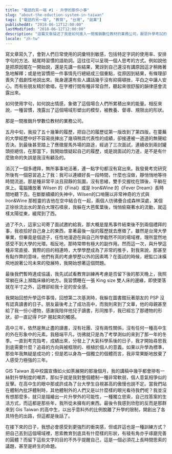 ```yaml
---
title: "電話的另一端 #1 - 升學的那件小事"
slug: "about-the-eduction-system-in-taiwan"
tags: ["電話的另一端", "教育", "台灣", "就業"]
publishedAt: "2018-06-12T12:00:00"
lastModified: "2018-06-12T12:00:00"
description: "這篇文章描述了我是如何進入一間推銷數位教材的業務公司，厭惡升學考試的我，對此感到極大的衝突感"
locale: "zh-tw"
---
```


寫文章寫久了，會對人們日常使用的詞彙特別敏感，包括特定字詞的使用率、安排字句的方法、結尾時習慣的語助詞。這往往可以呈現一個人思考的方式。例如說他是把原因擺在一開始說，還是先講一些結果，驚訝到自己還沒有講原因這才稍微著急地解釋；或是他習慣把一件事情先行總結成三個重點，從原因到結果，有條理卻喪失了戲劇性地說出來。我身邊還有些人講話幾乎沒有抑揚頓挫，平白之中讓人安心。而有些朋友精於歌唱，在字裡行間有種非常自然，聽起來很舒服的韻律感會流露出來。

如何使用字句，如何說出情感，象徵了這個場合人們所累積出來的能量。相反來說，一種習慣，洩露出了這個場域形塑出的模型，被教養、督導、規限出的形狀。

那是一間推銷升學數位教材的業務公司。

五月中旬，我投了五十幾筆的履歷，把自己的履歷從第一版改到了第四版，在蔓蕪的大學經歷中好不容易挑揀出了幾項稍具代表性的成績，卻接連被一道道的無聲給否決。到最後甚至踏上了應徵屋馬外場的路途，經過了三次面試，連續收到兩封罐頭拒絕信，在那當下，我開始懷疑起自己的履歷，或是說面試的力道，是不是有什麼致命的失誤是我沒有顧及的。

消沉了一個多禮拜，無所事事地活著，連一點字句都沒有寫出來。我發覺考完研究所後有一個惡習追上了我：我可以連續好長一段時間，什麼也沒做，靜悄悄地等待時間流逝。那是種非常平淡且寂靜的氛圍，沒有思緒，雙手交握枕在頭後，平躺在床上。電腦播放著 Wilsen 的《Final》或是 Iron&Wine 的《Fever Dream》長時間地聽下去。在斷斷續續的失神中，Wilsen的口哨聲以非常神奇的方式與 Iron&Wine 那輕靈的吉他在空中結合在一起，兩個人彷彿疊合成森林深處，某個正徐徐流出水的潔白大理石噴泉，我躲在大芭蕉葉後，悄悄偷窺著水的流動，就這樣太陽從東，緩爬到了西。

過了不久，這家公司寄了面試邀約給我，那大概是屋馬事件結束後不到兩個禮拜的事，我收拾好自己身上的東西，拿著最後一版的履歷就去應徵了。雖然是台灣大學畢業，但畢竟是個遊子，任性地漫遊在與自己所學截然不同的場域裡，理所當然地感受不到大學的光環。相反地，那時常帶有極大的副作用。然而這一次，與升學這種非常直接、實際的目的相連時，大學學歷成為了非常的推手，對我來說，那甚至有點作弊的意味，他們有真的考慮學歷以外的因素嗎？在面試的時候，總監口沫橫飛地說著公司未來的發展時，我開始想著這個問題。

最後我們暫時達成協議，我先試試看教育訓練再考慮是否留下後的那天晚上，我照常躺在床上瀕臨床緣的地方。我習慣睡在一張 King size 雙人床的邊緣，即使墜落就在半寸之外，這裡卻給我十足的安全感。

我開始回想升學這件事情，回想第二次基測時，我躲在圖書館玩著朋友的 PSP 沒有認真讀書的日子。朋友最後考上了成功高中，而我則來到了文華，他的母親甚至給了我一份小禮物，感謝我陪伴他兒子讀書，形同推手，我已經忘了那禮物的形狀，卻一直記得 PSP 握起來的觸感。

高中三年，依然是無止盡的讀書，沒有社團、沒有兩性關係，沒有任何一種高中生的外在形象中的元素。我極端平凡，彷彿就只是為了考學測似的來到了那一年的冬季。一直到考完指考，成績出來，分發上了大氣科學系後的日子，我才開始尋思我到底需要什麼？追尋的方向與被框限的、根植於個人的意義。如果以升學為標準，那些年我無疑是成功的；但是若以身為一個獨立的個體而言，我非常果斷地放棄了人感受力極強的三年。

GIS Taiwan 高中校園宣傳如火如荼展開的那幾個月，我的講稿中幾乎都會摻有一絲對升學制度的嘲弄，那似乎就是我對整個體制一種非常軟弱，個人意氣相爭似的反擊。在高中生的眼中那或許成為了台大學生自視甚高的傲慢也說不定。當我們站在體制內批評體制時，其他體制外的人們又是以什麼樣的眼光看待我們呢？我並沒有想那麼多，就只是描繪出一片升學外的可能性，一種獨立思索，自己找答案的生活方式，而這都是那些年，我所從未擁有的東西。最後令我感到欣慰的反而是那群來到 Gis Taiwan 的高中生，以出乎意料外的比例脫離了升學的限制，開創出了各具特色的出路，但這都是後話了。

在接下來的日子，我想必會感受到更強烈的衝突感，但或許這也是一種訓練方式？把自己丟到這個場域裡，思索教育到底具有什麼樣的形狀，有稜有角亦乎琢磨完善的圓體？而留下這些文字的目的不外乎提醒自己，這是一個必須花上長時間思索的議題，甚至是終生的命題。